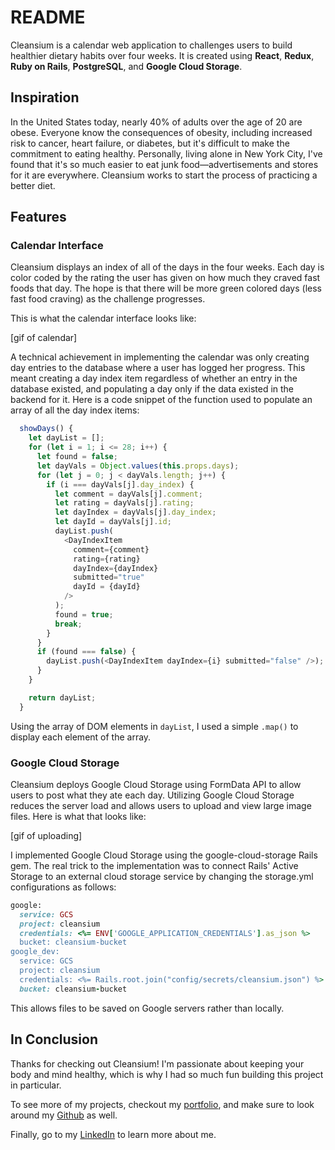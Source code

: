 # README

Cleansium is a calendar web application to challenges users to build healthier dietary habits over four weeks. It is created using **React**, **Redux**, **Ruby on Rails**, **PostgreSQL**, and **Google Cloud Storage**.

## Inspiration

In the United States today, nearly 40% of adults over the age of 20 are obese. Everyone know the consequences of obesity, including increased risk to cancer, heart failure, or diabetes, but it's difficult to make the commitment to eating healthy. Personally, living alone in New York City, I've found that it's so much easier to eat junk food—advertisements and stores for it are everywhere. Cleansium works to start the process of practicing a better diet.

## Features

### Calendar Interface

Cleansium displays an index of all of the days in the four weeks. Each day is color coded by the rating the user has given on how much they craved fast foods that day. The hope is that there will be more green colored days (less fast food craving) as the challenge progresses.

This is what the calendar interface looks like:

[gif of calendar]

A technical achievement in implementing the calendar was only creating day entries to the database where a user has logged her progress. This meant creating a day index item regardless of whether an entry in the database existed, and populating a day only if the data existed in the backend for it. Here is a code snippet of the function used to populate an array of all the day index items:

```JavaScript 
  showDays() {
    let dayList = [];
    for (let i = 1; i <= 28; i++) {
      let found = false;
      let dayVals = Object.values(this.props.days);
      for (let j = 0; j < dayVals.length; j++) {
        if (i === dayVals[j].day_index) {
          let comment = dayVals[j].comment;
          let rating = dayVals[j].rating;
          let dayIndex = dayVals[j].day_index;
          let dayId = dayVals[j].id;
          dayList.push(
            <DayIndexItem
              comment={comment}
              rating={rating}
              dayIndex={dayIndex}
              submitted="true"
              dayId = {dayId}
            />
          );
          found = true;
          break;
        }
      }
      if (found === false) {
        dayList.push(<DayIndexItem dayIndex={i} submitted="false" />);
      }
    }

    return dayList;
  }
```

Using the array of DOM elements in `dayList`, I used a simple `.map()` to display each element of the array.

### Google Cloud Storage

Cleansium deploys Google Cloud Storage using FormData API to allow users to post what they ate each day. Utilizing Google Cloud Storage reduces the server load and allows users to upload and view large image files. Here is what that looks like:

[gif of uploading]

I implemented Google Cloud Storage using the google-cloud-storage Rails gem. The real trick to the implementation was to connect Rails' Active Storage to an external cloud storage service by changing the storage.yml configurations as follows:

```Ruby
google:
  service: GCS
  project: cleansium
  credentials: <%= ENV['GOOGLE_APPLICATION_CREDENTIALS'].as_json %>
  bucket: cleansium-bucket
google_dev:
  service: GCS
  project: cleansium
  credentials: <%= Rails.root.join("config/secrets/cleansium.json") %>
  bucket: cleansium-bucket
```

This allows files to be saved on Google servers rather than locally.

## In Conclusion

Thanks for checking out Cleansium! I'm passionate about keeping your body and mind healthy, which is why I had so much fun building this project in particular.

To see more of my projects, checkout my [portfolio](https://jc4883.github.io/), and make sure to look around my [Github](https://github.com/jc4883) as well.

Finally, go to my [LinkedIn](https://www.linkedin.com/in/peterchoi24/) to learn more about me.
    
